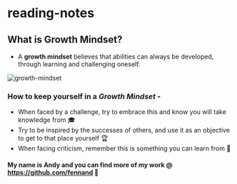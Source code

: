 # reading-notes

## What is Growth Mindset?

- A **growth mindset** believes that abilities can always be developed, through learning and challenging oneself.

![growth-mindset](https://github.com/fennand/reading-notes/assets/99410959/e70e0e95-cbc1-4fee-b3f1-69a00cc8b4d1)

### How to keep yourself in a _Growth Mindset_ -

- When faced by a challenge, try to embrace this and know you will take knowledge from :mortar_board:
- Try to be inspired by the successes of others, and use it as an objective to get to that place yourself :trophy:
- When facing criticism, remember this is something you can learn from :scroll:

#### My name is Andy and you can find more of my work @ https://github.com/fennand :partying_face:
